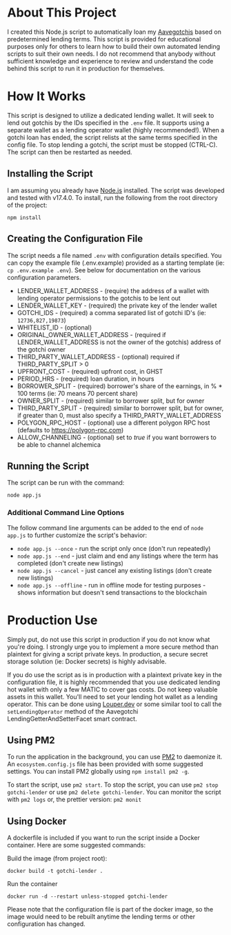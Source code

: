 # About This Project
I created this Node.js script to automatically loan my [Aavegotchis](https://aavegotchi.com) based on predetermined lending terms. This script is provided for educational purposes only for others to learn how to build their own automated lending scripts to suit their own needs. I do not recommend that anybody without sufficient knowledge and experience to review and understand the code behind this script to run it in production for themselves.

# How It Works
This script is designed to utilize a dedicated lending wallet. It will seek to lend out gotchis by the IDs specified in the `.env` file. It supports using a separate wallet as a lending operator wallet (highly recommended!). When a gotchi loan has ended, the script relists at the same terms specified in the config file. To stop lending a gotchi, the script must be stopped (CTRL-C). The script can then be restarted as needed.

## Installing the Script
I am assuming you already have [Node.js](https://nodejs.org/en/) installed. The script was developed and tested with v17.4.0. To install, run the following from the root directory of the project:
```
npm install
```

## Creating the Configuration File
The script needs a file named `.env` with configuration details specified. You can copy the example file (.env.example) provided as a starting template (ie: `cp .env.example .env`). See below for documentation on the various configuration parameters.
- LENDER_WALLET_ADDRESS - (require) the address of a wallet with lending operator permissions to the gotchis to be lent out
- LENDER_WALLET_KEY - (required) the private key of the lender wallet
- GOTCHI_IDS - (required) a comma separated list of gotchi ID's (ie: `12736,827,19873`)
- WHITELIST_ID - (optional)
- ORIGINAL_OWNER_WALLET_ADDRESS - (required if LENDER_WALLET_ADDRESS is not the owner of the gotchis) address of the gotchi owner
- THIRD_PARTY_WALLET_ADDRESS - (optional) required if THIRD_PARTY_SPLIT > 0
- UPFRONT_COST - (required) upfront cost, in GHST
- PERIOD_HRS - (required) loan duration, in hours
- BORROWER_SPLIT - (required) borrower's share of the earnings, in % * 100 terms (ie: 70 means 70 percent share)
- OWNER_SPLIT - (required) similar to borrower split, but for owner
- THIRD_PARTY_SPLIT - (required) similar to borrower split, but for owner, if greater than 0, must also specify a THIRD_PARTY_WALLET_ADDRESS
- POLYGON_RPC_HOST - (optional) use a different polygon RPC host (defaults to https://polygon-rpc.com)
- ALLOW_CHANNELING - (optional) set to *true* if you want borrowers to be able to channel alchemica

## Running the Script
The script can be run with the command:
```
node app.js
```
### Additional Command Line Options
The follow command line arguments can be added to the end of `node app.js` to further customize the script's behavior:
- `node app.js --once` - run the script only once (don't run repeatedly)
- `node app.js --end` - just claim and end any listings where the term has completed (don't create new listings)
- `node app.js --cancel` - just cancel any existing listings (don't create new listings)
- `node app.js --offline` - run in offline mode for testing purposes - shows information but doesn't send transactions to the blockchain


# Production Use
Simply put, do not use this script in production if you do not know what you're doing. I strongly urge you to implement a more secure method than plaintext for giving a script private keys. In production, a secure secret storage solution (ie: Docker secrets) is highly advisable.

If you do use the script as is in production with a plaintext private key in the configuration file, it is highly recommended that you use dedicated lending hot wallet with only a few MATIC to cover gas costs. Do not keep valuable assets in this wallet. You'll need to set your lending hot wallet as a lending operator. This can be done using [Louper.dev](https://louper.dev/diamond/0x86935F11C86623deC8a25696E1C19a8659CbF95d?network=polygon) or some similar tool to call the `setLendingOperator`  method of the Aavegotchi LendingGetterAndSetterFacet smart contract.

## Using PM2
To run the application in the background, you can use [PM2](https://pm2.keymetrics.io/) to daemonize it. An `ecosystem.config.js` file has been provided with some suggested settings. You can install PM2 globally using `npm install pm2 -g`.

To start the script, use `pm2 start`. To stop the script, you can use `pm2 stop gotchi-lender` or use `pm2 delete gotchi-lender`. You can monitor the script with `pm2 logs` or, the prettier version: `pm2 monit`

## Using Docker
A dockerfile is included if you want to run the script inside a Docker container. Here are some suggested commands:

Build the image (from project root):
```
docker build -t gotchi-lender .
```
Run the container
```
docker run -d --restart unless-stopped gotchi-lender
```
Please note that the configuration file is part of the docker image, so the image would need to be rebuilt anytime the lending terms or other configuration has changed.
